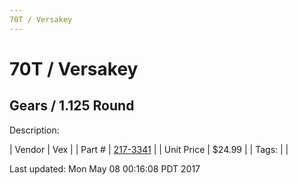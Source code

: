 ```yaml
---
70T / Versakey
---
```

# 70T / Versakey
## Gears / 1.125 Round
Description: 	 

| Vendor | Vex | 
| Part # | [217-3341](http://www.vexrobotics.com/vexpro/motion/vexpro-gears/bearing-bore-gears.html) | 
| Unit Price | $24.99 | 
| Tags: |  | 

Last updated: Mon May 08 00:16:08 PDT 2017